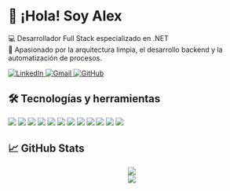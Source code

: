 <!-- Encabezado principal con redes sociales -->

<h1>👋 ¡Hola! Soy Alex</h1>

<p>
💻 Desarrollador Full Stack especializado en .NET<br>
🎯 Apasionado por la arquitectura limpia, el desarrollo backend y la automatización de procesos.
</p>

<p>
  <a href="https://www.linkedin.com/in/alejandroalces/">
    <img src="https://img.shields.io/badge/-LinkedIn-0A66C2?style=flat-square&logo=linkedin&logoColor=white" alt="LinkedIn">
  </a>
  <a href="mailto:tuemail@dominio.com">
    <img src="https://img.shields.io/badge/-Email-D14836?style=flat-square&logo=gmail&logoColor=white" alt="Gmail">
  </a>
  <a href="https://github.com/TU_USUARIO">
    <img src="https://img.shields.io/badge/-GitHub-181717?style=flat-square&logo=github&logoColor=white" alt="GitHub">
  </a>
</p>


## 🛠️ Tecnologías y herramientas

<p>
  <img src="https://img.shields.io/badge/-C%23-239120?style=flat-square&logo=c-sharp&logoColor=white" />
  <img src="https://img.shields.io/badge/-.NET-512BD4?style=flat-square&logo=dotnet&logoColor=white" />
  <img src="https://img.shields.io/badge/-ASP.NET-512BD4?style=flat-square&logo=dotnet&logoColor=white" />
  <img src="https://img.shields.io/badge/-Entity%20Framework-68217A?style=flat-square&logo=.net&logoColor=white" />
  <img src="https://img.shields.io/badge/-SQL%20Server-CC2927?style=flat-square&logo=microsoft-sql-server&logoColor=white" />
  <img src="https://img.shields.io/badge/-Azure-0078D4?style=flat-square&logo=microsoft-azure&logoColor=white" />
  <img src="https://img.shields.io/badge/-Docker-46a2f1?style=flat-square&logo=docker&logoColor=white" />
  <img src="https://img.shields.io/badge/-Kubernetes-326CE5?style=flat-square&logo=kubernetes&logoColor=white" />
  <img src="https://img.shields.io/badge/-HTML5-E34F26?style=flat-square&logo=html5&logoColor=white" />
  <img src="https://img.shields.io/badge/-CSS3-1572B6?style=flat-square&logo=css3&logoColor=white" />
  <img src="https://img.shields.io/badge/-JavaScript-F7DF1E?style=flat-square&logo=javascript&logoColor=black" />
  <img src="https://img.shields.io/badge/-Git-F05032?style=flat-square&logo=git&logoColor=white" />
</p>


## 📈 GitHub Stats

<p align="center">
  <img src="https://github-readme-stats.vercel.app/api?username=TU_USUARIO&show_icons=true&theme=default" />
  <br />
  <img src="https://github-readme-stats.vercel.app/api/top-langs/?username=TU_USUARIO&layout=compact&theme=default" />
</p>
